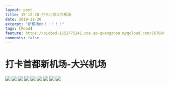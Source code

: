 ```yaml
---
layout: post
title: 19-12-20-打卡北京大兴机场
date: 2019-11-20
excerpt: "新机场nb！！！！！"
tags: [Mood]
feature: https://picbed-1252775241.cos.ap-guangzhou.myqcloud.com/56760618-F1B1-4678-AFBF-5D9FD8757625_1_105_c.jpeg
comments: false
---
```


# 打卡首都新机场-大兴机场

![](https://picbed-1252775241.cos.ap-guangzhou.myqcloud.com/2A068E14-BA71-43A3-AE1E-ABFDFC326B46_1_105_c.jpeg)
![](https://picbed-1252775241.cos.ap-guangzhou.myqcloud.com/C189FD73-7D2B-44FB-9E3F-47C6C8A477C2_1_105_c.jpeg)
![](https://picbed-1252775241.cos.ap-guangzhou.myqcloud.com/0800FA02-1471-44DD-AC71-9D3AEEFCCC7D_1_105_c.jpeg)
![](https://picbed-1252775241.cos.ap-guangzhou.myqcloud.com/C1448717-DA22-4F3B-BEB5-CB38E2B78983_1_105_c.jpeg)
![](https://picbed-1252775241.cos.ap-guangzhou.myqcloud.com/5BCFD971-526C-4E2E-8117-5B829CE698F6_1_105_c.jpeg)
![](https://picbed-1252775241.cos.ap-guangzhou.myqcloud.com/56760618-F1B1-4678-AFBF-5D9FD8757625_1_105_c.jpeg)
![](https://picbed-1252775241.cos.ap-guangzhou.myqcloud.com/0A7FF482-357A-4460-8068-7D6290DB4106_1_105_c.jpeg)
![](https://picbed-1252775241.cos.ap-guangzhou.myqcloud.com/CA313DC1-4A4F-4883-AAA1-515F70696A41_1_105_c.jpeg)
![](https://picbed-1252775241.cos.ap-guangzhou.myqcloud.com/45E5AE8F-8ABF-4AFA-A143-0D93DBE1C436_1_105_c.jpeg)
